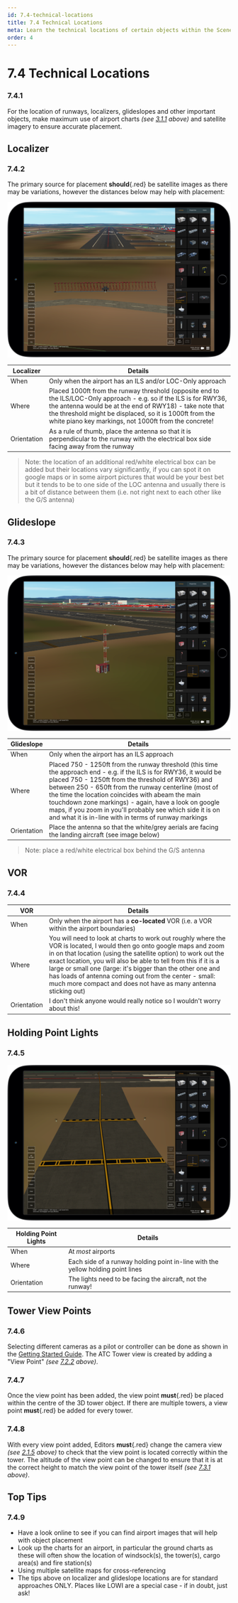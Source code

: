 ```yaml
---
id: 7.4-technical-locations
title: 7.4 Technical Locations
meta: Learn the technical locations of certain objects within the Scenery Editor of Infinite Flight.
order: 4
---
```




# 7.4 Technical Locations



### 7.4.1

For the location of runways, localizers, glideslopes and other important objects, make maximum use of airport charts *(see [3.1.1](/guide/scenery-editor-manual/3.-getting-started/3.1-first-steps#3.1.1) above)* and satellite imagery to ensure accurate placement.



## Localizer

### 7.4.2

The primary source for placement **should**{.red} be satellite images as there may be variations, however the distances below may help with placement:

![Image 7.4.2.1 - Localizer Location](_images/manual/frames/localizer.png)

| Localizer   | Details                                                      |
| ----------- | ------------------------------------------------------------ |
| When        | Only when the airport has an ILS and/or LOC-Only approach    |
| Where       | Placed 1000ft from the runway threshold (opposite end to the ILS/LOC-Only approach - e.g. so if the ILS is for RWY36, the antenna would be at the end of RWY18) - take note that the threshold might be displaced, so it is 1000ft from the white piano key markings, not 1000ft from the concrete! |
| Orientation | As a rule of thumb, place the antenna so that it is perpendicular to the runway with the electrical box side facing away from the runway |

> Note: the location of an additional red/white electrical box can be added but their locations vary significantly, if you can spot it on google maps or in some airport pictures that would be your best bet but it tends to be to one side of the LOC antenna and usually there is a bit of distance between them (i.e. not right next to each other like the G/S antenna)



## Glideslope

### 7.4.3

The primary source for placement **should**{.red} be satellite images as there may be variations, however the distances below may help with placement:

![Image 7.4.3.1 - Glideslope Location](_images/manual/frames/glideslope.png)

| Glideslope  | Details                                                      |
| ----------- | ------------------------------------------------------------ |
| When        | Only when the airport has an ILS approach                    |
| Where       | Placed 750 - 1250ft from the runway threshold (this time the approach end - e.g. if the ILS is for RWY36, it would be placed 750 - 1250ft from the threshold of RWY36) and between 250 - 650ft from the runway centerline (most of the time the location coincides with abeam the main touchdown zone markings) - again, have a look on google maps, if you zoom in you'll probably see which side it is on and what it is in-line with in terms of runway markings |
| Orientation | Place the antenna so that the white/grey aerials are facing the landing aircraft (see image below) |

> Note: place a red/white electrical box behind the G/S antenna



## VOR

### 7.4.4

| VOR         | Details                                                      |
| ----------- | ------------------------------------------------------------ |
| When        | Only when the airport has a **co-located** VOR (i.e. a VOR within the airport boundaries) |
| Where       | You will need to look at charts to work out roughly where the VOR is located, I would then go onto google maps and zoom in on that location (using the satellite option) to work out the exact location, you will also be able to tell from this if it is a large or small one (large: it's bigger than the other one and has loads of antenna coming out from the center - small: much more compact and does not have as many antenna sticking out) |
| Orientation | I don't think anyone would really notice so I wouldn't worry about this! |



## Holding Point Lights

### 7.4.5

![Image 7.4.5.1 - Holding Point Light Location](_images/manual/frames/holding-point-lights.png)

| Holding Point Lights | Details                                                      |
| -------------------- | ------------------------------------------------------------ |
| When                 | At *most* airports                                           |
| Where                | Each side of a runway holding point in-line with the yellow holding point lines |
| Orientation          | The lights need to be facing the aircraft, not the runway!   |



## Tower View Points

### 7.4.6

Selecting different cameras as a pilot or controller can be done as shown in the [Getting Started Guide](/guide/getting-started-guide/pilot-user-interface/cameras). The ATC Tower view is created by adding a "View Point" *(see [7.2.2](/guide/scenery-editor-manual/7.-objects/7.2-selection-and-placement#7.2.2) above)*.



### 7.4.7

Once the view point has been added, the view point **must**{.red} be placed within the centre of the 3D tower object. If there are multiple towers, a view point **must**{.red} be added for every tower.



### 7.4.8

With every view point added, Editors **must**{.red} change the camera view *(see [2.1.5](/guide/scenery-editor-manual/2.-user-interface/2.1-editor-screen#2.1.5) above)* to check that the view point is located correctly within the tower. The altitude of the view point can be changed to ensure that it is at the correct height to match the view point of the tower itself *(see [7.3.1](/guide/scenery-editor-manual/7.-objects/7.3-properties#7.3.1) above)*.



## Top Tips

### 7.4.9

- Have a look online to see if you can find airport images that will help with object placement
- Look up the charts for an airport, in particular the ground charts as these will often show the location of windsock(s), the tower(s), cargo area(s) and fire station(s)
- Using multiple satellite maps for cross-referencing 
- The tips above on localizer and glideslope locations are for standard approaches ONLY. Places like LOWI are a special case - if in doubt, just ask!
